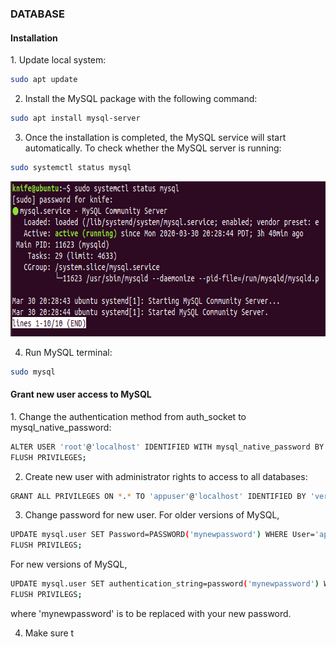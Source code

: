 <h3>DATABASE</h3>

<h4>Installation</h4>
1. Update local system:

```sh
sudo apt update
```

2. Install the MySQL package with the following command:

```sh
sudo apt install mysql-server
```

3. Once the installation is completed, the MySQL service will start automatically. To check whether the MySQL server is running:

```sh
sudo systemctl status mysql
```
<img src="images/sql_running.png" alt="Logo" width="730" height="248">

4. Run MySQL terminal:

```sh
sudo mysql
```

<h4>Grant new user access to MySQL</h4>
1. Change the authentication method from auth_socket to mysql_native_password:

```sh
ALTER USER 'root'@'localhost' IDENTIFIED WITH mysql_native_password BY 'very_strong_password';
FLUSH PRIVILEGES;
```

2. Create new user with administrator rights to access to all databases:

```sh
GRANT ALL PRIVILEGES ON *.* TO 'appuser'@'localhost' IDENTIFIED BY 'very_strong_password';
```

3. Change password for new user. For older versions of MySQL,

```sh
UPDATE mysql.user SET Password=PASSWORD('mynewpassword') WHERE User='appuser';
FLUSH PRIVILEGS;
```
For new versions of MySQL,
```sh
UPDATE mysql.user SET authentication_string=password('mynewpassword') WHERE User='appuser';
FLUSH PRIVILEGS;
```
where 'mynewpassword' is to be replaced with your new password.

4. Make sure t
